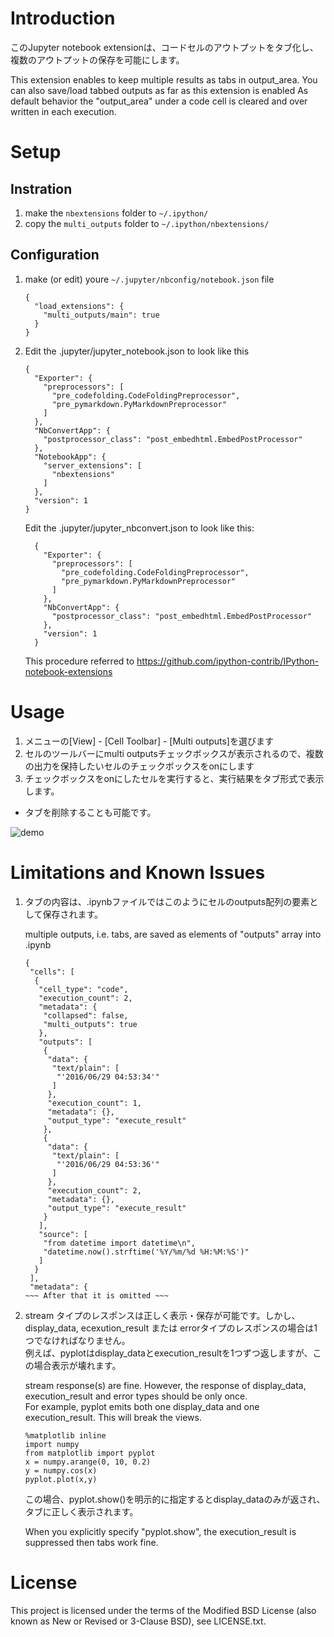 # Introduction

このJupyter notebook extensionは、コードセルのアウトプットをタブ化し、複数のアウトプットの保存を可能にします。

This extension enables to keep multiple results as tabs in output_area.
You can also save/load tabbed outputs as far as this extension is enabled
As default behavior the "output_area" under a code cell is cleared and over written in each execution.  

# Setup

## Instration

1. make the `nbextensions` folder to `~/.ipython/`
2. copy the `multi_outputs` folder to `~/.ipython/nbextensions/`

## Configuration

1. make (or edit) youre `~/.jupyter/nbconfig/notebook.json` file

    ```
    {
      "load_extensions": {
        "multi_outputs/main": true
      }
    }
    ```

1. Edit the .jupyter/jupyter_notebook.json to look like this

    ```
    {
      "Exporter": {
        "preprocessors": [
          "pre_codefolding.CodeFoldingPreprocessor",
          "pre_pymarkdown.PyMarkdownPreprocessor"
        ]
      },
      "NbConvertApp": {
        "postprocessor_class": "post_embedhtml.EmbedPostProcessor"
      },
      "NotebookApp": {
        "server_extensions": [
          "nbextensions"
        ]
      },
      "version": 1
    }
    ```

    Edit the .jupyter/jupyter_nbconvert.json to look like this:

    ```
      {
        "Exporter": {
          "preprocessors": [
            "pre_codefolding.CodeFoldingPreprocessor",
            "pre_pymarkdown.PyMarkdownPreprocessor"
          ]
        },
        "NbConvertApp": {
          "postprocessor_class": "post_embedhtml.EmbedPostProcessor"
        },
        "version": 1
      }
    ```

    This procedure referred to https://github.com/ipython-contrib/IPython-notebook-extensions

# Usage

1. メニューの[View] - [Cell Toolbar] - [Multi outputs]を選びます
1. セルのツールバーにmulti outputsチェックボックスが表示されるので、複数の出力を保持したいセルのチェックボックスをonにします
1. チェックボックスをonにしたセルを実行すると、実行結果をタブ形式で表示します。
  - タブを削除することも可能です。

![demo](https://raw.githubusercontent.com/NII-cloud-operation/Jupyter-multi_outputs/master/demo.gif)

# Limitations and Known Issues

1. タブの内容は、.ipynbファイルではこのようにセルのoutputs配列の要素として保存されます。

    multiple outputs, i.e. tabs, are saved as elements of "outputs" array into .ipynb

    ```
    {
     "cells": [
      {
       "cell_type": "code",
       "execution_count": 2,
       "metadata": {
        "collapsed": false,
        "multi_outputs": true
       },
       "outputs": [
        {
         "data": {
          "text/plain": [
           "'2016/06/29 04:53:34'"
          ]
         },
         "execution_count": 1,
         "metadata": {},
         "output_type": "execute_result"
        },
        {
         "data": {
          "text/plain": [
           "'2016/06/29 04:53:36'"
          ]
         },
         "execution_count": 2,
         "metadata": {},
         "output_type": "execute_result"
        }
       ],
       "source": [
        "from datetime import datetime\n",
        "datetime.now().strftime('%Y/%m/%d %H:%M:%S')"
       ]
      }
     ],
     "metadata": {
    ~~~ After that it is omitted ~~~
    ```

1. stream タイプのレスポンスは正しく表示・保存が可能です。しかし、display_data, ecexution_result または errorタイプのレスポンスの場合は1つでなければなりません。  
    例えば、pyplotはdisplay_dataとexecution_resultを1つずつ返しますが、この場合表示が壊れます。

    stream response(s) are fine.  However, the response of display_data, execution_result and error types should be only once.  
    For example, pyplot emits both one display_data and one execution_result. This will break the views.

    ```
    %matplotlib inline
    import numpy
    from matplotlib import pyplot
    x = numpy.arange(0, 10, 0.2)
    y = numpy.cos(x)
    pyplot.plot(x,y)
    ```

    この場合、pyplot.show()を明示的に指定するとdisplay_dataのみが返され、タブに正しく表示されます。

    When you explicitly specify "pyplot.show", the execution_result is suppressed then tabs work fine.

# License

This project is licensed under the terms of the Modified BSD License (also known as New or Revised or 3-Clause BSD), see LICENSE.txt.
